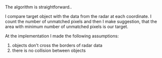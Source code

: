 The algorithm is straightforward..

I compare target object with the data from the radar at each coordinate. I count the number of unmatched pixels and then I make suggestion, that the area with minimum number of unmatched pixels is our target.


At the implementation I made the following assumptions:

1. objects don't cross the borders of radar data
2.  there is no collision between objects

